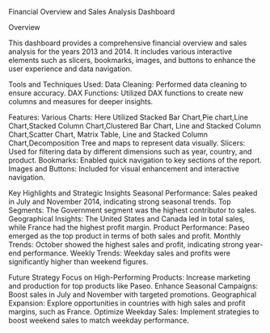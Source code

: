 Financial Overview and Sales Analysis Dashboard

Overview

This dashboard provides a comprehensive financial overview and sales analysis for the years 2013 and 2014. 
It includes various interactive elements such as slicers, bookmarks, images, and buttons to enhance the user experience and data navigation.

Tools and Techniques Used:
Data Cleaning: Performed data cleaning to ensure accuracy.
DAX Functions: Utilized DAX functions to create new columns and measures for deeper insights.

Features:
Various Charts: Here Utilized Stacked Bar Chart,Pie chart,Line Chart,Stacked Column Chart,Clustered Bar Chart,
Line and Stacked Column Chart,Scatter Chart, Matrix Table, Line and Stacked Column Chart,Decomposition Tree and maps to represent data visually.
Slicers: Used for filtering data by different dimensions such as year, country, and product.
Bookmarks: Enabled quick navigation to key sections of the report.
Images and Buttons: Included for visual enhancement and interactive navigation.

Key Highlights and Strategic Insights
Seasonal Performance: Sales peaked in July and November 2014, indicating strong seasonal trends.
Top Segments: The Government segment was the highest contributor to sales.
Geographical Insights: The United States and Canada led in total sales, while France had the highest profit margin.
Product Performance: Paseo emerged as the top product in terms of both sales and profit.
Monthly Trends: October showed the highest sales and profit, indicating strong year-end performance.
Weekly Trends: Weekday sales and profits were significantly higher than weekend figures.

Future Strategy
Focus on High-Performing Products: Increase marketing and production for top products like Paseo.
Enhance Seasonal Campaigns: Boost sales in July and November with targeted promotions.
Geographical Expansion: Explore opportunities in countries with high sales and profit margins, such as France.
Optimize Weekday Sales: Implement strategies to boost weekend sales to match weekday performance.
